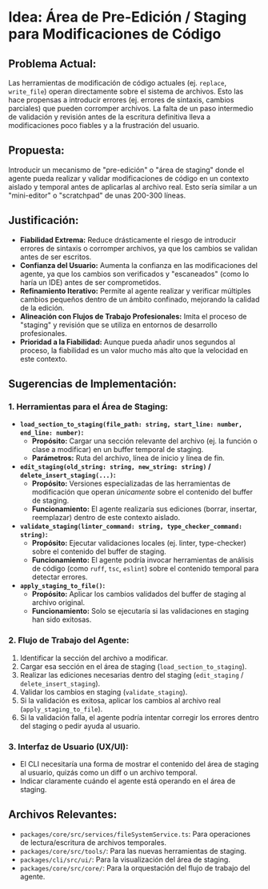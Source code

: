 # Idea: Área de Pre-Edición / Staging para Modificaciones de Código

## Problema Actual:
Las herramientas de modificación de código actuales (ej. `replace`, `write_file`) operan directamente sobre el sistema de archivos. Esto las hace propensas a introducir errores (ej. errores de sintaxis, cambios parciales) que pueden corromper archivos. La falta de un paso intermedio de validación y revisión antes de la escritura definitiva lleva a modificaciones poco fiables y a la frustración del usuario.

## Propuesta:
Introducir un mecanismo de "pre-edición" o "área de staging" donde el agente pueda realizar y validar modificaciones de código en un contexto aislado y temporal antes de aplicarlas al archivo real. Esto sería similar a un "mini-editor" o "scratchpad" de unas 200-300 líneas.

## Justificación:
*   **Fiabilidad Extrema:** Reduce drásticamente el riesgo de introducir errores de sintaxis o corromper archivos, ya que los cambios se validan antes de ser escritos.
*   **Confianza del Usuario:** Aumenta la confianza en las modificaciones del agente, ya que los cambios son verificados y "escaneados" (como lo haría un IDE) antes de ser comprometidos.
*   **Refinamiento Iterativo:** Permite al agente realizar y verificar múltiples cambios pequeños dentro de un ámbito confinado, mejorando la calidad de la edición.
*   **Alineación con Flujos de Trabajo Profesionales:** Imita el proceso de "staging" y revisión que se utiliza en entornos de desarrollo profesionales.
*   **Prioridad a la Fiabilidad:** Aunque pueda añadir unos segundos al proceso, la fiabilidad es un valor mucho más alto que la velocidad en este contexto.

## Sugerencias de Implementación:

### 1. Herramientas para el Área de Staging:
*   **`load_section_to_staging(file_path: string, start_line: number, end_line: number)`:**
    *   **Propósito:** Cargar una sección relevante del archivo (ej. la función o clase a modificar) en un buffer temporal de staging.
    *   **Parámetros:** Ruta del archivo, línea de inicio y línea de fin.
*   **`edit_staging(old_string: string, new_string: string)` / `delete_insert_staging(...)`:**
    *   **Propósito:** Versiones especializadas de las herramientas de modificación que operan *únicamente* sobre el contenido del buffer de staging.
    *   **Funcionamiento:** El agente realizaría sus ediciones (borrar, insertar, reemplazar) dentro de este contexto aislado.
*   **`validate_staging(linter_command: string, type_checker_command: string)`:**
    *   **Propósito:** Ejecutar validaciones locales (ej. linter, type-checker) sobre el contenido del buffer de staging.
    *   **Funcionamiento:** El agente podría invocar herramientas de análisis de código (como `ruff`, `tsc`, `eslint`) sobre el contenido temporal para detectar errores.
*   **`apply_staging_to_file()`:**
    *   **Propósito:** Aplicar los cambios validados del buffer de staging al archivo original.
    *   **Funcionamiento:** Solo se ejecutaría si las validaciones en staging han sido exitosas.

### 2. Flujo de Trabajo del Agente:
1.  Identificar la sección del archivo a modificar.
2.  Cargar esa sección en el área de staging (`load_section_to_staging`).
3.  Realizar las ediciones necesarias dentro del staging (`edit_staging` / `delete_insert_staging`).
4.  Validar los cambios en staging (`validate_staging`).
5.  Si la validación es exitosa, aplicar los cambios al archivo real (`apply_staging_to_file`).
6.  Si la validación falla, el agente podría intentar corregir los errores dentro del staging o pedir ayuda al usuario.

### 3. Interfaz de Usuario (UX/UI):
*   El CLI necesitaría una forma de mostrar el contenido del área de staging al usuario, quizás como un diff o un archivo temporal.
*   Indicar claramente cuándo el agente está operando en el área de staging.

## Archivos Relevantes:
*   `packages/core/src/services/fileSystemService.ts`: Para operaciones de lectura/escritura de archivos temporales.
*   `packages/core/src/tools/`: Para las nuevas herramientas de staging.
*   `packages/cli/src/ui/`: Para la visualización del área de staging.
*   `packages/core/src/core/`: Para la orquestación del flujo de trabajo del agente.
